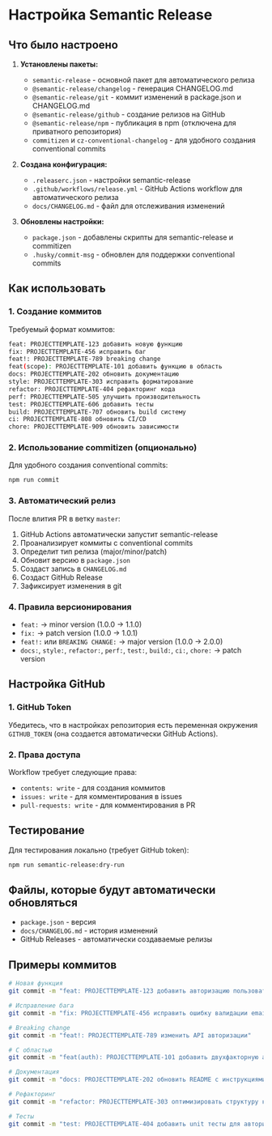 # Настройка Semantic Release

## Что было настроено

1. **Установлены пакеты:**
   - `semantic-release` - основной пакет для автоматического релиза
   - `@semantic-release/changelog` - генерация CHANGELOG.md
   - `@semantic-release/git` - коммит изменений в package.json и CHANGELOG.md
   - `@semantic-release/github` - создание релизов на GitHub
   - `@semantic-release/npm` - публикация в npm (отключена для приватного репозитория)
   - `commitizen` и `cz-conventional-changelog` - для удобного создания conventional commits

2. **Создана конфигурация:**
   - `.releaserc.json` - настройки semantic-release
   - `.github/workflows/release.yml` - GitHub Actions workflow для автоматического релиза
   - `docs/CHANGELOG.md` - файл для отслеживания изменений

3. **Обновлены настройки:**
   - `package.json` - добавлены скрипты для semantic-release и commitizen
   - `.husky/commit-msg` - обновлен для поддержки conventional commits

## Как использовать

### 1. Создание коммитов

Требуемый формат коммитов:

```bash
feat: PROJECTTEMPLATE-123 добавить новую функцию
fix: PROJECTTEMPLATE-456 исправить баг
feat!: PROJECTTEMPLATE-789 breaking change
feat(scope): PROJECTTEMPLATE-101 добавить функцию в область
docs: PROJECTTEMPLATE-202 обновить документацию
style: PROJECTTEMPLATE-303 исправить форматирование
refactor: PROJECTTEMPLATE-404 рефакторинг кода
perf: PROJECTTEMPLATE-505 улучшить производительность
test: PROJECTTEMPLATE-606 добавить тесты
build: PROJECTTEMPLATE-707 обновить build систему
ci: PROJECTTEMPLATE-808 обновить CI/CD
chore: PROJECTTEMPLATE-909 обновить зависимости
```

### 2. Использование commitizen (опционально)

Для удобного создания conventional commits:

```bash
npm run commit
```

### 3. Автоматический релиз

После влития PR в ветку `master`:

1. GitHub Actions автоматически запустит semantic-release
2. Проанализирует коммиты с conventional commits
3. Определит тип релиза (major/minor/patch)
4. Обновит версию в `package.json`
5. Создаст запись в `CHANGELOG.md`
6. Создаст GitHub Release
7. Зафиксирует изменения в git

### 4. Правила версионирования

- `feat:` → minor version (1.0.0 → 1.1.0)
- `fix:` → patch version (1.0.0 → 1.0.1)
- `feat!:` или `BREAKING CHANGE:` → major version (1.0.0 → 2.0.0)
- `docs:`, `style:`, `refactor:`, `perf:`, `test:`, `build:`, `ci:`, `chore:` → patch version

## Настройка GitHub

### 1. GitHub Token

Убедитесь, что в настройках репозитория есть переменная окружения `GITHUB_TOKEN` (она создается автоматически GitHub Actions).

### 2. Права доступа

Workflow требует следующие права:

- `contents: write` - для создания коммитов
- `issues: write` - для комментирования в issues
- `pull-requests: write` - для комментирования в PR

## Тестирование

Для тестирования локально (требует GitHub token):

```bash
npm run semantic-release:dry-run
```

## Файлы, которые будут автоматически обновляться

- `package.json` - версия
- `docs/CHANGELOG.md` - история изменений
- GitHub Releases - автоматически создаваемые релизы

## Примеры коммитов

```bash
# Новая функция
git commit -m "feat: PROJECTTEMPLATE-123 добавить авторизацию пользователей"

# Исправление бага
git commit -m "fix: PROJECTTEMPLATE-456 исправить ошибку валидации email"

# Breaking change
git commit -m "feat!: PROJECTTEMPLATE-789 изменить API авторизации"

# С областью
git commit -m "feat(auth): PROJECTTEMPLATE-101 добавить двухфакторную аутентификацию"

# Документация
git commit -m "docs: PROJECTTEMPLATE-202 обновить README с инструкциями по установке"

# Рефакторинг
git commit -m "refactor: PROJECTTEMPLATE-303 оптимизировать структуру компонентов"

# Тесты
git commit -m "test: PROJECTTEMPLATE-404 добавить unit тесты для авторизации"
```
